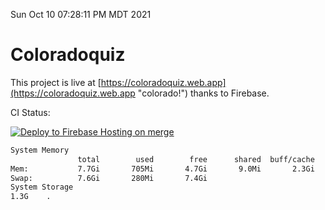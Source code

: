 Sun Oct 10 07:28:11 PM MDT 2021

# Coloradoquiz


This project is live at [https://coloradoquiz.web.app](https://coloradoquiz.web.app "colorado!") thanks to Firebase.

CI Status: 

[![Deploy to Firebase Hosting on merge](https://github.com/teamkushal/coloradoquiz/actions/workflows/firebase-hosting-merge.yml/badge.svg)](https://github.com/teamkushal/coloradoquiz/actions/workflows/firebase-hosting-merge.yml)

```bash
System Memory
               total        used        free      shared  buff/cache   available
Mem:           7.7Gi       705Mi       4.7Gi       9.0Mi       2.3Gi       6.7Gi
Swap:          7.6Gi       280Mi       7.4Gi
System Storage
1.3G	.
```
```bash
